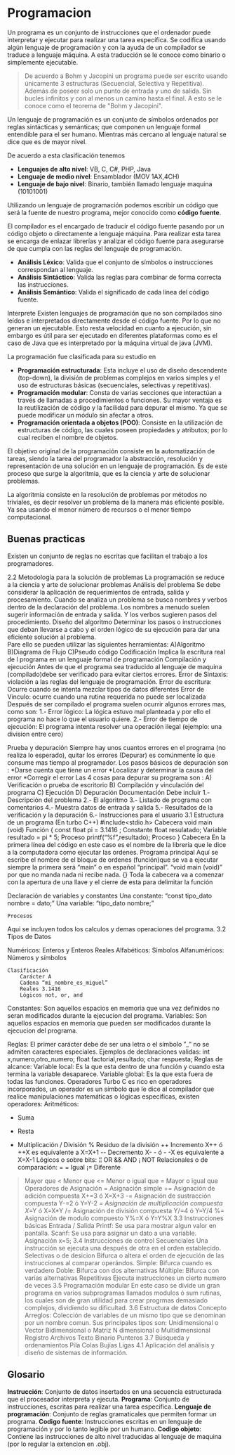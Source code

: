 # Programacion

Un programa es un conjunto de instrucciones que el ordenador puede interpretar y ejecutar para realizar una tarea específica. Se codifica usando algún lenguaje de programación y con la ayuda de un compilador se traduce a lenguaje máquina. A esta traducción se le conoce como binario o simplemente ejecutable.

> De acuerdo a Bohm y Jacopini un programa puede ser escrito usando únicamente 3 estructuras (Secuencial, Selectiva y Repetitiva). Además de poseer solo un punto de entrada y uno de salida. Sin bucles infinitos y con al menos un camino hasta el final. A esto se le conoce como el teorema de "Bohm y Jacopini".

Un lenguaje de programación es un conjunto de símbolos ordenados por reglas sintácticas y semánticas; que componen un lenguaje formal entendible para el ser humano. Mientras más cercano al lenguaje natural se dice que es de mayor nivel. 

De acuerdo a esta clasificación tenemos
- **Lenguajes de alto nivel**: VB, C, C#, PHP, Java
- **Lenguaje de medio nivel**: Ensamblador (MOV 1AX,4CH)
- **Lenguaje de bajo nivel**: Binario, también llamado lenguaje maquina (10101001)


Utilizando un lenguaje de programación podemos escribir un código que será la fuente de nuestro programa, mejor conocido como **código fuente**.

El compilador es el encargado de traducir el código fuente pasando por un código objeto o directamente a lenguaje máquina. Para realizar esta tarea se encarga de enlazar librerías y analizar el código fuente para asegurarse de que cumpla con las reglas del lenguaje de programación.
- **Análisis Léxico**: Valida que el conjunto de símbolos o instrucciones correspondan al lenguaje.
- **Análisis Sintáctico**: Valida las reglas para combinar de forma correcta las instrucciones.
- **Análisis Semántico**: Valida el significado de cada línea del código fuente.

Interprete
Existen lenguajes de programación que no son compilados sino leídos e interpretados directamente desde el código fuente. Por lo que no generan un ejecutable. Esto resta velocidad en cuanto a ejecución, sin embargo es útil para ser ejecutado en diferentes plataformas como es el caso de Java que es interpretado por la máquina virtual de java (JVM).

La programación fue clasificada para su estudio en 
- **Programación estructurada**: Esta incluye el uso de diseño descendente (top-down), la división de problemas complejos en varios simples y el uso de estructuras básicas (secuenciales, selectivas y repetitivas).
- **Programación modular**: Consta de varias secciones que interactúan a través de llamadas a procedimientos o funciones. Su mayor ventaja es la reutilización de código y la facilidad para depurar el mismo. Ya que se puede modificar un módulo sin afectar a otros.
- **Programación orientada a objetos (POO)**: Consiste en la utilización de estructuras de código, las cuales poseen propiedades y atributos; por lo cual reciben el nombre de objetos.

El objetivo original de la programación consiste en la automatización de tareas, siendo la tarea del programador la abstracción, resolución y representación de una solución en un lenguaje de programación. Es de este proceso que surge la algoritmia, que es la ciencia y arte de solucionar problemas.

La algoritmia consiste en la resolución de problemas por métodos no triviales, es decir resolver un problema de la manera más eficiente posible. Ya sea usando el menor número de recursos o el menor tiempo computacional.



## Buenas practicas

Existen un conjunto de reglas no escritas que facilitan el trabajo a los programadores.



2.2 Metodología para la solución de problemas
	La programación se reduce a la ciencia y arte de solucionar problemas
	Análisis del problema
Se debe considerar la aplicación de requerimientos de entrada, salida y procesamiento.
Cuando se analiza un problema se busca nombres y verbos dentro de la declaración del problema.
Los nombres a menudo suelen sugerir información de entrada y salida.
Y los verbos sugieren pasos del procedimiento.
	Diseño del algoritmo
Determinar los pasos o instrucciones que deban llevarse a cabo y el orden lógico de su ejecución para dar una eficiente solución al problema.	
Pare ello se pueden utilizar las siguientes herramientas:
A)Algoritmo
B)Diagrama de Flujo
C)Pseudo código
Codificación
	Implica la escritura real de l programa en un lenguaje formal de programación
	Compilación y ejecución
Antes de que el programa sea traducido al lenguaje de maquina (compilado)debe ser verificado para evitar ciertos errores.
Error de Sintaxis: violación a las reglas del lenguaje de programación.
Error de escritura: Ocurre cuando se intenta mezclar tipos de datos diferentes
Error de Vinculo: ocurre cuando una rutina requerida no puede ser localizada
Después de ser compilado el programa suelen ocurrir algunos errores mas, como son:
1.- Error lógico: La lógica estuvo mal planteada y por ello el programa no hace lo que el usuario quiere.
2.- Error de tiempo de ejecución: El programa intenta resolver una operación ilegal 
(ejemplo: una division entre cero)
	


Prueba y depuración
Siempre hay unos cuantos errores en el programa (no realiza lo esperado), quitar los errores (Depurar) es comúnmente lo que consume mas tiempo al programador.
Los pasos básicos de depuración son :
*Darse cuenta que tiene un error
*Localizar y determinar la causa del error
*Corregir el error
Las 4 cosas para depurar su programa son :
A) Verificación o prueba de escritorio
B) Compilación y vinculación del programa
C) Ejecución
D) Depuración 
	Documentación
	Debe incluir
	1.- Descripción del problema
		2.- El algoritmo 
	3.- Listado de programa con comentarios
		4.- Muestra datos de entrada y salida
	5.- Resultados de la verificación y la depuración
	6.- Instrucciones para el usuario
3.1 Estructura de un programa (En turbo C++)
	#include<stdio.h>    Cabecera 
void main (void) Función
{
const float pi = 3.1416 ; Constante
float resulatado; Variable
resultado = pi * 5; Proceso
printf(“%f”,resultado); Proceso
}
Cabecera
En la primera línea del código en este caso es el nombre de la librería que le dice a la computadora como ejecutar las ordenes.
Programa principal
Aquí se escribe el nombre de el bloque de ordenes (función)que se va a ejecutar siempre la primera será “main” o en español “principal”.
“void main (void)” por que no manda nada ni recibe nada.
{}
Toda la cabecera va a comenzar con la apertura de una llave y el cierre de esta para delimitar la función
	

Declaración de variables y constantes
Una constante: “const tipo_dato nombre =  dato;”
Una variable: “tipo_dato nombre;”


	Procesos
Aqui se incluyen todos los calculos y demas operaciones del programa.
3.2 Tipos de Datos

Numéricos: Enteros y Enteros Reales
	Alfabéticos: Símbolos
	Alfanuméricos: Números y símbolos	

	Clasificación
		Carácter A
		Cadena “mi_nombre_es_miguel”
		Reales 3.1416
		Lógicos not, or, and
Constantes: Son aquellos espacios en memoria que una vez definidos no seran modificados durante la ejecucion del programa.
Variables: Son aquellos espacios en memoria que pueden ser modificados durante la ejecucion del programa.

Reglas: El primer carácter debe de ser una letra o el símbolo ”_” no se admiten caracteres especiales.
		Ejemplos de declaraciones validas:
			int x,numero,otro_numero;
		float factorial,resultado;
			char respuesta;
		Reglas de alcance:
Variable local: Es la que esta dentro de una función y cuando esta termina la variable desaparece.
Variable global: Es la que esta fuera de todas las funciones.
	Operadores 
Turbo C es rico en operadores incorporados, un operador es un símbolo que le dice al compilador que realice manipulaciones matemáticas o lógicas especificas, existen operadores:
Aritméticos:
+ Suma
- Resta
* Multiplicación
/ División 
% Residuo de la división
++ Incremento X++ ó ++X es equivalente a X=X+1
-- Decremento X- - ó - -X es equivalente a X=X-1
Lógicos o sobre bits:
	¦¦ OR
	&& AND
	¡ NOT
Relacionales o de comparación:
= = Igual
¡= Diferente
> Mayor que 
< Menor que
<= Menor o igual que
>= Mayor o igual que
		Operadores de Asignación 
		= Asignación simple
		+= Asignación de adición compuesta X+=3 ó X=X+3
		-= Asignación de sustracción compuesta Y-=2 ó Y=Y-2
	*= Asignación de multiplicación compuesta X*=Y ó X=X*Y
	/= Asignación de división compuesta Y/=4 ó Y=Y/4
	%= Asignación de modulo compuesto Y%=X ó Y=Y%X
3.3 Instrucciones básicas 
	Entrada / Salida 
	Printf: Se usa para mostrar algun valor en pantalla.
	Scanf: Se usa para asignar un dato a una variable.
	Asignación x=5;
3.4 Instrucciones de control
	Secuenciales
Una instrucción se ejecuta una después de otra en el orden establecido.
	Selectivas o de desicion 
Bifurca o altera el orden de ejecución de las instrucciones al comparar operándos.
		Simple: Bifurca cuando es verdadero
		Doble: Bifurca con dos alternativas
		Múltiple: Bifurca con varias alternativas
	Repetitivas
	Ejecuta instrucciones un cierto numero de veces
3.5 Programación modular
En este caso se divide un gran programa en varios subprogramas llamados modulos ó sum rutinas, los cuales son de gran utilidad para crear progrmas demasiado complejos, dividiendo su dificultad.
3.6 Estructura de datos
	Concepto
Arreglos: Colección de variables de un mismo tipo que se denominan por un nombre comun.
Sus principales tipos son:     Unidimensional o Vector
Bidimensional o Matriz
N dimensional o Multidimensional
	Registro
	Archivos
		Texto
		Binario
	Punteros
3.7 Búsqueda y ordenamientos
	Pila
	Colas
	Bujías
	Ligas
4.1 Aplicación del análisis y diseño de sistemas de información.

 

## Glosario

**Instrucción**: Conjunto de datos insertados en una secuencia estructurada que el procesador interpreta y ejecuta.
**Programa**: Conjunto de instrucciones, escritas para realizar una tarea especifica.
**Lenguaje de programación**: Conjunto de reglas gramaticales que permiten formar un programa.
**Codigo fuente**: Instrucciones escritas en un lenguaje de programación y por lo tanto legible por un humano.
**Codigo objeto**: Contiene las instrucciones de alto nivel traducidas al lenguaje de maquina (por lo regular la extencion en .obj).


